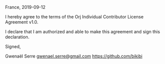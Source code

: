 France, 2019-09-12

I hereby agree to the terms of the Orj Individual Contributor License Agreement v1.0.

I declare that I am authorized and able to make this agreement and sign this declaration.

Signed,

Gwenaël Serre gwenael.serre@gmail.com https://github.com/bikibi
